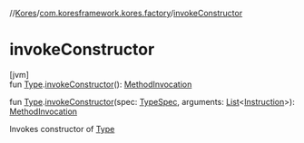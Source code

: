//[Kores](../../index.md)/[com.koresframework.kores.factory](index.md)/[invokeConstructor](invoke-constructor.md)

# invokeConstructor

[jvm]\
fun [Type](https://docs.oracle.com/javase/8/docs/api/java/lang/reflect/Type.html).[invokeConstructor](invoke-constructor.md)(): [MethodInvocation](../com.koresframework.kores.base/-method-invocation/index.md)

fun [Type](https://docs.oracle.com/javase/8/docs/api/java/lang/reflect/Type.html).[invokeConstructor](invoke-constructor.md)(spec: [TypeSpec](../com.koresframework.kores.base/-type-spec/index.md), arguments: [List](https://kotlinlang.org/api/latest/jvm/stdlib/kotlin.collections/-list/index.html)<[Instruction](../com.koresframework.kores/-instruction/index.md)>): [MethodInvocation](../com.koresframework.kores.base/-method-invocation/index.md)

Invokes constructor of [Type](https://docs.oracle.com/javase/8/docs/api/java/lang/reflect/Type.html)
